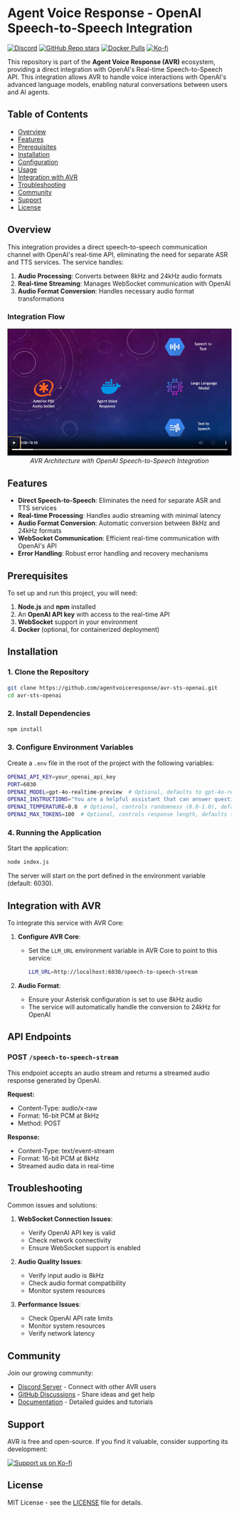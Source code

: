 # Agent Voice Response - OpenAI Speech-to-Speech Integration

[![Discord](https://img.shields.io/discord/1347239846632226998?label=Discord&logo=discord)](https://discord.gg/DFTU69Hg74)
[![GitHub Repo stars](https://img.shields.io/github/stars/agentvoiceresponse/avr-sts-openai?style=social)](https://github.com/agentvoiceresponse/avr-sts-openai)
[![Docker Pulls](https://img.shields.io/docker/pulls/agentvoiceresponse/avr-sts-openai?label=Docker%20Pulls&logo=docker)](https://hub.docker.com/r/agentvoiceresponse/avr-sts-openai)
[![Ko-fi](https://img.shields.io/badge/Support%20us%20on-Ko--fi-ff5e5b.svg)](https://ko-fi.com/agentvoiceresponse)

This repository is part of the **Agent Voice Response (AVR)** ecosystem, providing a direct integration with OpenAI's Real-time Speech-to-Speech API. This integration allows AVR to handle voice interactions with OpenAI's advanced language models, enabling natural conversations between users and AI agents.

## Table of Contents
- [Overview](#overview)
- [Features](#features)
- [Prerequisites](#prerequisites)
- [Installation](#installation)
- [Configuration](#configuration)
- [Usage](#usage)
- [Integration with AVR](#integration-with-avr)
- [Troubleshooting](#troubleshooting)
- [Community](#community)
- [Support](#support)
- [License](#license)

## Overview

This integration provides a direct speech-to-speech communication channel with OpenAI's real-time API, eliminating the need for separate ASR and TTS services. The service handles:

1. **Audio Processing**: Converts between 8kHz and 24kHz audio formats
2. **Real-time Streaming**: Manages WebSocket communication with OpenAI
3. **Audio Format Conversion**: Handles necessary audio format transformations

### Integration Flow

<div align="center">
  <img src="https://github.com/agentvoiceresponse/.github/blob/main/profile/images/avr-architecture.png" alt="AVR Architecture" width="600">
  <br>
  <em>AVR Architecture with OpenAI Speech-to-Speech Integration</em>
</div>

## Features

- **Direct Speech-to-Speech**: Eliminates the need for separate ASR and TTS services
- **Real-time Processing**: Handles audio streaming with minimal latency
- **Audio Format Conversion**: Automatic conversion between 8kHz and 24kHz formats
- **WebSocket Communication**: Efficient real-time communication with OpenAI's API
- **Error Handling**: Robust error handling and recovery mechanisms

## Prerequisites

To set up and run this project, you will need:

1. **Node.js** and **npm** installed
2. An **OpenAI API key** with access to the real-time API
3. **WebSocket** support in your environment
4. **Docker** (optional, for containerized deployment)

## Installation

### 1. Clone the Repository

```bash
git clone https://github.com/agentvoiceresponse/avr-sts-openai.git
cd avr-sts-openai
```

### 2. Install Dependencies

```bash
npm install
```

### 3. Configure Environment Variables

Create a `.env` file in the root of the project with the following variables:

```bash
OPENAI_API_KEY=your_openai_api_key
PORT=6030
OPENAI_MODEL=gpt-4o-realtime-preview  # Optional, defaults to gpt-4o-realtime-preview
OPENAI_INSTRUCTIONS="You are a helpful assistant that can answer questions and help with tasks."  # Optional
OPENAI_TEMPERATURE=0.8  # Optional, controls randomness (0.0-1.0), defaults to 0.8
OPENAI_MAX_TOKENS=100  # Optional, controls response length, defaults to 100
```

### 4. Running the Application

Start the application:

```bash
node index.js
```

The server will start on the port defined in the environment variable (default: 6030).

## Integration with AVR

To integrate this service with AVR Core:

1. **Configure AVR Core**:
   - Set the `LLM_URL` environment variable in AVR Core to point to this service:
     ```bash
     LLM_URL=http://localhost:6030/speech-to-speech-stream
     ```

2. **Audio Format**:
   - Ensure your Asterisk configuration is set to use 8kHz audio
   - The service will automatically handle the conversion to 24kHz for OpenAI

## API Endpoints

### POST `/speech-to-speech-stream`

This endpoint accepts an audio stream and returns a streamed audio response generated by OpenAI.

**Request:**
- Content-Type: audio/x-raw
- Format: 16-bit PCM at 8kHz
- Method: POST

**Response:**
- Content-Type: text/event-stream
- Format: 16-bit PCM at 8kHz
- Streamed audio data in real-time

## Troubleshooting

Common issues and solutions:

1. **WebSocket Connection Issues**:
   - Verify OpenAI API key is valid
   - Check network connectivity
   - Ensure WebSocket support is enabled

2. **Audio Quality Issues**:
   - Verify input audio is 8kHz
   - Check audio format compatibility
   - Monitor system resources

3. **Performance Issues**:
   - Check OpenAI API rate limits
   - Monitor system resources
   - Verify network latency

## Community

Join our growing community:

- [Discord Server](https://discord.gg/DFTU69Hg74) - Connect with other AVR users
- [GitHub Discussions](https://github.com/agentvoiceresponse/avr-sts-openai/discussions) - Share ideas and get help
- [Documentation](https://wiki.agentvoiceresponse.com) - Detailed guides and tutorials

## Support

AVR is free and open-source. If you find it valuable, consider supporting its development:

<a href="https://ko-fi.com/agentvoiceresponse" target="_blank"><img src="https://ko-fi.com/img/githubbutton_sm.svg" alt="Support us on Ko-fi"></a>

## License

MIT License - see the [LICENSE](LICENSE.md) file for details.